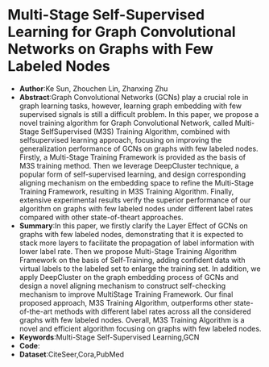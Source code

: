 # Multi-Stage Self-Supervised Learning for Graph Convolutional Networks on Graphs with Few Labeled Nodes
* **Author**:Ke Sun, Zhouchen Lin, Zhanxing Zhu
* **Abstract**:Graph Convolutional Networks (GCNs) play a crucial role in graph learning tasks, however, learning graph embedding with few supervised signals is still a difficult problem. In this paper, we propose a novel training algorithm for Graph Convolutional Network, called Multi-Stage SelfSupervised (M3S) Training Algorithm, combined with selfsupervised learning approach, focusing on improving the generalization performance of GCNs on graphs with few labeled nodes. Firstly, a Multi-Stage Training Framework is provided as the basis of M3S training method. Then we leverage DeepCluster technique, a popular form of self-supervised learning, and design corresponding aligning mechanism on the embedding space to refine the Multi-Stage Training Framework, resulting in M3S Training Algorithm. Finally, extensive experimental results verify the superior performance of our algorithm on graphs with few labeled nodes under different label rates compared with other state-of-theart approaches.
* **Summary**:In this paper, we firstly clarify the Layer Effect of GCNs on graphs with few labeled nodes, demonstrating that it is expected to stack more layers to facilitate the propagation of label information with lower label rate. Then we propose Multi-Stage Training Algorithm Framework on the basis of Self-Training, adding confident data with virtual labels to the labeled set to enlarge the training set. In addition, we apply DeepCluster on the graph embedding process of GCNs and design a novel aligning mechanism to construct self-checking mechanism to improve MultiStage Training Framework. Our final proposed approach, M3S Training Algorithm, outperforms other state-of-the-art methods with different label rates across all the considered graphs with few labeled nodes. Overall, M3S Training Algorithm is a novel and efficient algorithm focusing on graphs with few labeled nodes.
* **Keywords**:Multi-Stage Self-Supervised Learning,GCN
* **Code**:
* **Dataset**:CiteSeer,Cora,PubMed